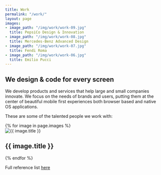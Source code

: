 ```yaml
---
title: Work
permalink: "/work/"
layout: page
images:
- image_path: "/img/work/work-09.jpg"
  title: PepsiCo Design & Innovation
- image_path: "/img/work/work-08.jpg"
  title: Mercedes-Benz Advanced Design
- image_path: "/img/work/work-07.jpg"
  title: Fendi Roma
- image_path: "/img/work/work-06.jpg"
  title: Emilio Pucci
---
```


## We design & code for every screen

We develop products and services that help large and small companies innovate. We focus on the needs of brands and users, putting them at the center of beautiful mobile first experiences both browser based and native OS applications. 

These are some of the talented people we work with:






<div class="projects-list">
	{% for image in page.images %}
	<div class="project">
		<img src="{{ image.image_path }}" alt="{{ image.title }}" />
		<h2>{{ image.title }}</h2>
	</div>
	{% endfor %}
    

</div>




Full reference list [here](#)